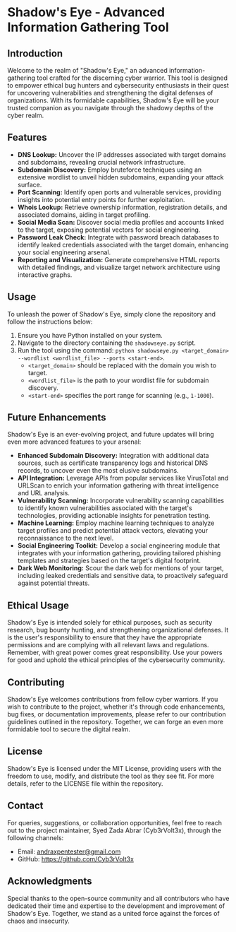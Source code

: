 # Shadow's Eye - Advanced Information Gathering Tool 

## Introduction

Welcome to the realm of "Shadow's Eye," an advanced information-gathering tool crafted for the discerning cyber warrior. This tool is designed to empower ethical bug hunters and cybersecurity enthusiasts in their quest for uncovering vulnerabilities and strengthening the digital defenses of organizations. With its formidable capabilities, Shadow's Eye will be your trusted companion as you navigate through the shadowy depths of the cyber realm.

## Features

- **DNS Lookup:** Uncover the IP addresses associated with target domains and subdomains, revealing crucial network infrastructure.
- **Subdomain Discovery:** Employ bruteforce techniques using an extensive wordlist to unveil hidden subdomains, expanding your attack surface.
- **Port Scanning:** Identify open ports and vulnerable services, providing insights into potential entry points for further exploitation.
- **Whois Lookup:** Retrieve ownership information, registration details, and associated domains, aiding in target profiling.
- **Social Media Scan:** Discover social media profiles and accounts linked to the target, exposing potential vectors for social engineering.
- **Password Leak Check:** Integrate with password breach databases to identify leaked credentials associated with the target domain, enhancing your social engineering arsenal.
- **Reporting and Visualization:** Generate comprehensive HTML reports with detailed findings, and visualize target network architecture using interactive graphs.

## Usage

To unleash the power of Shadow's Eye, simply clone the repository and follow the instructions below:

1. Ensure you have Python installed on your system.
2. Navigate to the directory containing the `shadowseye.py` script.
3. Run the tool using the command: `python shadowseye.py <target_domain> --wordlist <wordlist_file> --ports <start-end>`.
   - `<target_domain>` should be replaced with the domain you wish to target.
   - `<wordlist_file>` is the path to your wordlist file for subdomain discovery.
   - `<start-end>` specifies the port range for scanning (e.g., `1-1000`).

## Future Enhancements

Shadow's Eye is an ever-evolving project, and future updates will bring even more advanced features to your arsenal:

- **Enhanced Subdomain Discovery:** Integration with additional data sources, such as certificate transparency logs and historical DNS records, to uncover even the most elusive subdomains.
- **API Integration:** Leverage APIs from popular services like VirusTotal and URLScan to enrich your information gathering with threat intelligence and URL analysis.
- **Vulnerability Scanning:** Incorporate vulnerability scanning capabilities to identify known vulnerabilities associated with the target's technologies, providing actionable insights for penetration testing.
- **Machine Learning:** Employ machine learning techniques to analyze target profiles and predict potential attack vectors, elevating your reconnaissance to the next level.
- **Social Engineering Toolkit:** Develop a social engineering module that integrates with your information gathering, providing tailored phishing templates and strategies based on the target's digital footprint.
- **Dark Web Monitoring:** Scour the dark web for mentions of your target, including leaked credentials and sensitive data, to proactively safeguard against potential threats.

## Ethical Usage

Shadow's Eye is intended solely for ethical purposes, such as security research, bug bounty hunting, and strengthening organizational defenses. It is the user's responsibility to ensure that they have the appropriate permissions and are complying with all relevant laws and regulations. Remember, with great power comes great responsibility. Use your powers for good and uphold the ethical principles of the cybersecurity community.

## Contributing

Shadow's Eye welcomes contributions from fellow cyber warriors. If you wish to contribute to the project, whether it's through code enhancements, bug fixes, or documentation improvements, please refer to our contribution guidelines outlined in the repository. Together, we can forge an even more formidable tool to secure the digital realm.

## License

Shadow's Eye is licensed under the MIT License, providing users with the freedom to use, modify, and distribute the tool as they see fit. For more details, refer to the LICENSE file within the repository.

## Contact

For queries, suggestions, or collaboration opportunities, feel free to reach out to the project maintainer, Syed Zada Abrar (Cyb3rVolt3x), through the following channels:

- Email: andraxpentester@gmail.com
- GitHub: https://github.com/Cyb3rVolt3x

## Acknowledgments

Special thanks to the open-source community and all contributors who have dedicated their time and expertise to the development and improvement of Shadow's Eye. Together, we stand as a united force against the forces of chaos and insecurity.
